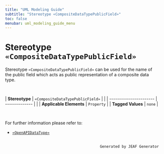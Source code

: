 ```yaml
---
title: "UML Modeling Guide"
subtitle: "Stereotype «CompositeDataTypePublicField»"
toc: false
menubar: uml_modeling_guide_menu
---
```


# Stereotype `«CompositeDataTypePublicField»`
Stereotype `«CompositeDataTypePublicField»` can be used for the name of the public field which acts as public representation of a composite data type.

<br>

| **Stereotype**          | `«CompositeDataTypePublicField»` | |
| ----------------------- | -------------- | |
| **Applicable Elements** | `Property`        |
| **Tagged Values**       | `none`           |

<br>

For further information please refer to:
- [`«OpenAPIDataType»`](/uml-modeling-guide/jmm/OpenAPIDataType)


<br>

<div style="text-align: right"><code>Generated by JEAF Generator</code></div>

    